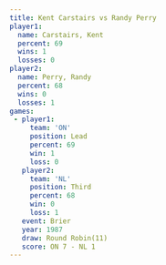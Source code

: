 ```yaml
---
title: Kent Carstairs vs Randy Perry
player1:               
  name: Carstairs, Kent
  percent: 69          
  wins: 1              
  losses: 0            
player2:               
  name: Perry, Randy   
  percent: 68          
  wins: 0              
  losses: 1            
games:
 - player1:        
     team: 'ON'    
     position: Lead
     percent: 69   
     win: 1        
     loss: 0       
   player2:         
     team: 'NL'     
     position: Third
     percent: 68    
     win: 0         
     loss: 1        
   event: Brier         
   year: 1987           
   draw: Round Robin(11)
   score: ON 7 - NL 1   
---
```

